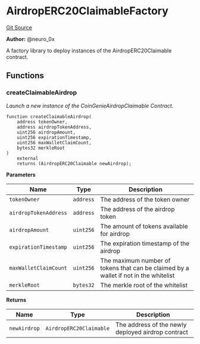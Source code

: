 # AirdropERC20ClaimableFactory
[Git Source](https://github.com/neuro0x/CoinGenie-contracts/blob/23e9975ccf154969f8aabc50637080b24f12bd6c/contracts/factory/AirdropERC20ClaimableFactory.sol)

**Author:**
@neuro_0x

A factory library to deploy instances of the AirdropERC20Claimable contract.


## Functions
### createClaimableAirdrop

*Launch a new instance of the CoinGenieAirdropClaimable Contract.*


```solidity
function createClaimableAirdrop(
    address tokenOwner,
    address airdropTokenAddress,
    uint256 airdropAmount,
    uint256 expirationTimestamp,
    uint256 maxWalletClaimCount,
    bytes32 merkleRoot
)
    external
    returns (AirdropERC20Claimable newAirdrop);
```
**Parameters**

|Name|Type|Description|
|----|----|-----------|
|`tokenOwner`|`address`|The address of the token owner|
|`airdropTokenAddress`|`address`|The address of the airdrop token|
|`airdropAmount`|`uint256`|The amount of tokens available for airdrop|
|`expirationTimestamp`|`uint256`|The expiration timestamp of the airdrop|
|`maxWalletClaimCount`|`uint256`|The maximum number of tokens that can be claimed by a wallet if not in the whitelist|
|`merkleRoot`|`bytes32`|The merkle root of the whitelist|

**Returns**

|Name|Type|Description|
|----|----|-----------|
|`newAirdrop`|`AirdropERC20Claimable`|The address of the newly deployed airdrop contract|


